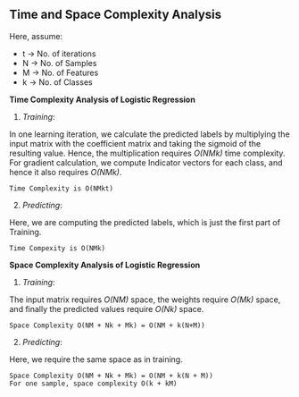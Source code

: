 ## Time and Space Complexity Analysis

Here, assume: 
+ t -> No. of iterations
+ N -> No. of Samples
+ M -> No. of Features
+ k -> No. of Classes

**Time Complexity Analysis of Logistic Regression**

1) *Training*:

In one learning iteration, we calculate the predicted labels by multiplying the input matrix with the coefficient matrix and taking the sigmoid of the resulting value. Hence, the multiplication requires *O(NMk)* time complexity. For gradient calculation, we compute Indicator vectors for each class, and hence it also requires *O(NMk)*.

	Time Complexity is O(NMkt)

2) *Predicting*:	

Here, we are computing the predicted labels, which is just the first part of Training.

	Time Compexity is O(NMk)
	

**Space Complexity Analysis of Logistic Regression**

1) *Training*:

The input matrix requires *O(NM)* space, the weights require *O(Mk)* space, and finally the predicted values require *O(Nk)* space. 

    Space Complexity O(NM + Nk + Mk) = O(NM + k(N+M))

2) *Predicting*:	

Here, we require the same space as in training.

	Space Complexity O(NM + Nk + Mk) = O(NM + k(N + M))
	For one sample, space complexity O(k + kM)

